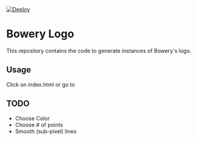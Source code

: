 [![Deploy](https://www.herokucdn.com/deploy/button.png)](https://heroku.com/deploy)

# Bowery Logo
This repository contains the code to generate instances of Bowery's logo.

## Usage
Click on index.html or go to

## TODO
- Choose Color
- Choose # of points
- Smooth (sub-pixel) lines
